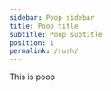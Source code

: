 ```yaml
---
sidebar: Poop sidebar
title: Poop title
subtitle: Poop subtitle
position: 1
permalink: /rush/
---
```

This is poop
